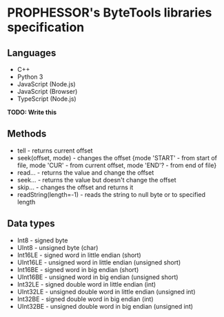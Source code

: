 # PROPHESSOR's ByteTools libraries specification

## Languages

- C++
- Python 3
- JavaScript (Node.js)
- JavaScript (Browser)
- TypeScript (Node.js)


**TODO: Write this**

## Methods

- tell - returns current offset
- seek(offset, mode) - changes the offset {mode 'START' - from start of file, mode 'CUR' - from current offset, mode 'END'? - from end of file}
- read... - returns the value and change the offset
- seek... - returns the value but doesn't change the offset
- skip... - changes the offset and returns it
- readString(length=-1) - reads the string to null byte or to specified length

## Data types

- Int8 - signed byte
- UInt8 - unsigned byte (char)
- Int16LE - signed word in little endian (short)
- UInt16LE - unsigned word in little endian (unsigned short)
- Int16BE - signed word in big endian (short)
- UInt16BE - unsigned word in big endian (unsigned short)
- Int32LE - signed double word in little endian (int)
- UInt32LE - unsigned double word in little endian (unsigned int)
- Int32BE - signed double word in big endian (int)
- UInt32BE - unsigned double word in big endian (unsigned int)
